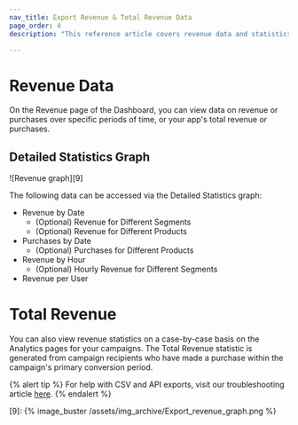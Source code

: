 ```yaml
---
nav_title: Export Revenue & Total Revenue Data
page_order: 4
description: "This reference article covers revenue data and statistics."

---
```


# Revenue Data

On the Revenue page of the Dashboard, you can view data on revenue or purchases over specific periods of time, or your app's total revenue or purchases.

## Detailed Statistics Graph
![Revenue graph][9]

The following data can be accessed via the Detailed Statistics graph:
- Revenue by Date
    - (Optional) Revenue for Different Segments
    - (Optional) Revenue for Different Products
- Purchases by Date
    - (Optional) Purchases for Different Products
- Revenue by Hour
    - (Optional) Hourly Revenue for Different Segments
- Revenue per User

# Total Revenue

You can also view revenue statistics on a case-by-case basis on the Analytics pages for your campaigns. The Total Revenue statistic is generated from campaign recipients who have made a purchase within the campaign's primary conversion period.

{% alert tip %}
For help with CSV and API exports, visit our troubleshooting article [here]({{site.baseurl}}/user_guide/data_and_analytics/export_braze_data/export_troubleshooting/).
{% endalert %}

[9]: {% image_buster /assets/img_archive/Export_revenue_graph.png %}
